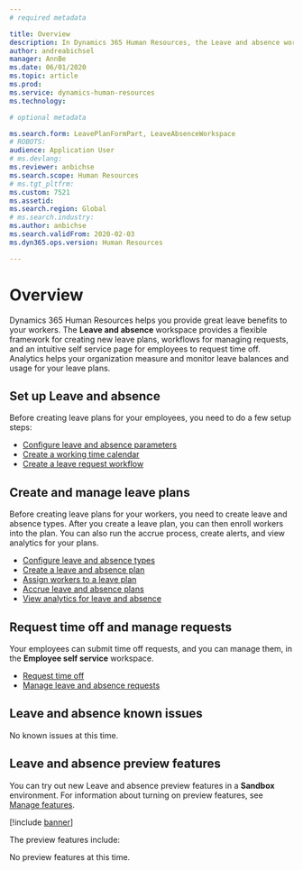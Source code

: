 ```yaml
---
# required metadata

title: Overview
description: In Dynamics 365 Human Resources, the Leave and absence workspace provides a flexible framework for creating new leave plans, workflows for managing requests, and an intuitive self service page for employees to request time off. 
author: andreabichsel
manager: AnnBe
ms.date: 06/01/2020
ms.topic: article
ms.prod: 
ms.service: dynamics-human-resources
ms.technology: 

# optional metadata

ms.search.form: LeavePlanFormPart, LeaveAbsenceWorkspace
# ROBOTS: 
audience: Application User
# ms.devlang: 
ms.reviewer: anbichse
ms.search.scope: Human Resources
# ms.tgt_pltfrm: 
ms.custom: 7521
ms.assetid: 
ms.search.region: Global
# ms.search.industry: 
ms.author: anbichse
ms.search.validFrom: 2020-02-03
ms.dyn365.ops.version: Human Resources

---
```


# Overview

Dynamics 365 Human Resources helps you provide great leave benefits to your workers. The **Leave and absence** workspace provides a flexible framework for creating new leave plans, workflows for managing requests, and an intuitive self service page for employees to request time off. Analytics helps your organization measure and monitor leave balances and usage for your leave plans.

## Set up Leave and absence

Before creating leave plans for your employees, you need to do a few setup steps:

- [Configure leave and absence parameters](hr-leave-and-absence-parameters.md)
- [Create a working time calendar](hr-leave-and-absence-working-time-calendar.md)
- [Create a leave request workflow](hr-leave-and-absence-workflow.md)

## Create and manage leave plans

Before creating leave plans for your workers, you need to create leave and absence types. After you create a leave plan, you can then enroll workers into the plan. You can also run the accrue process, create alerts, and view analytics for your plans.

- [Configure leave and absence types](hr-leave-and-absence-types.md)
- [Create a leave and absence plan](hr-leave-and-absence-plans.md)
- [Assign workers to a leave plan](hr-leave-and-absence-enroll.md)
- [Accrue leave and absence plans](hr-leave-and-absence-accrue.md)
- [View analytics for leave and absence](hr-leave-and-absence-analytics.md)

## Request time off and manage requests

Your employees can submit time off requests, and you can manage them, in the **Employee self service** workspace.

- [Request time off](hr-employee-self-service-request-time-off.md)
- [Manage leave and absence requests](hr-employee-self-service-manage-requests.md)

## Leave and absence known issues

No known issues at this time. 

## Leave and absence preview features

You can try out new Leave and absence preview features in a **Sandbox** environment. For information about turning on preview features, see [Manage features](hr-admin-manage-features.md). 

[!include [banner](includes/preview-feature.md)]

The preview features include:

No preview features at this time. 

